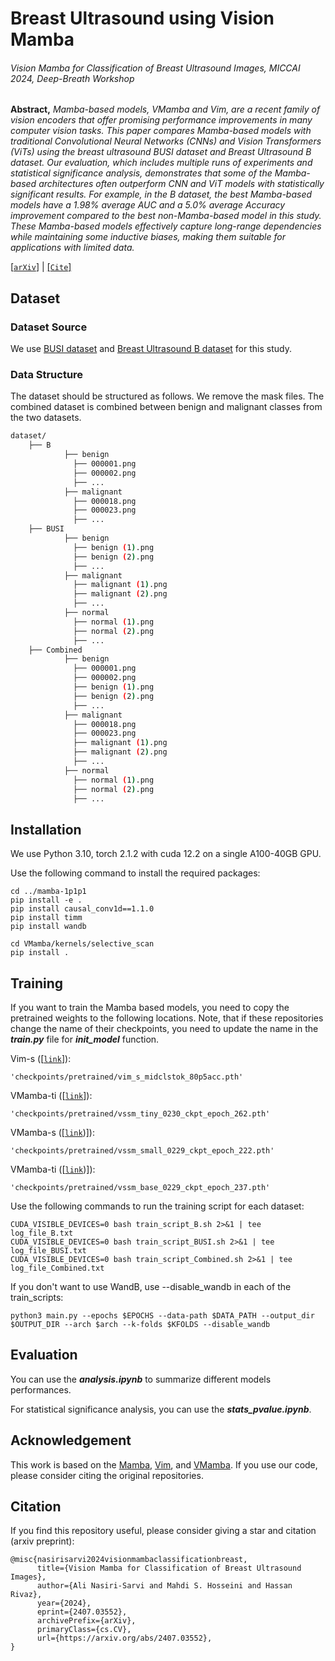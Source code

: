 # Breast Ultrasound using Vision Mamba

###### Vision Mamba for Classification of Breast Ultrasound Images, MICCAI 2024, Deep-Breath Workshop

**Abstract,**  *Mamba-based models, VMamba and Vim, are a recent family of vision encoders that offer promising performance improvements in many computer vision tasks. This paper compares Mamba-based models with traditional Convolutional Neural Networks (CNNs) and  Vision Transformers (ViTs) using the breast ultrasound BUSI dataset and Breast Ultrasound B dataset. Our evaluation, which includes multiple runs of experiments and statistical significance analysis, demonstrates that some of the Mamba-based architectures often outperform CNN and ViT models with statistically significant results. For example, in the B dataset, the best Mamba-based models have a 1.98\% average AUC and a 5.0\% average Accuracy improvement compared to the best non-Mamba-based model in this study. These Mamba-based models effectively capture long-range dependencies while maintaining some inductive biases, making them suitable for applications with limited data.*
 
[[`arXiv`](https://arxiv.org/abs/2407.03552)] | [[`Cite`]](#citation) 


## Dataset

### Dataset Source
We use [BUSI dataset](https://scholar.cu.edu.eg/?q=afahmy/pages/dataset) and [Breast Ultrasound B dataset](https://helward.mmu.ac.uk/STAFF/m.yap/dataset.php) for this study. 

### Data Structure

The dataset should be structured as follows. We remove the mask files. The combined dataset is combined between benign and malignant classes from the two datasets.  
```bash
dataset/
	├── B
            ├── benign
              ├── 000001.png
              ├── 000002.png
              ├── ...
            ├── malignant
              ├── 000018.png
              ├── 000023.png
              ├── ...
	├── BUSI
            ├── benign
              ├── benign (1).png
              ├── benign (2).png
              ├── ...
            ├── malignant
              ├── malignant (1).png
              ├── malignant (2).png
              ├── ...
            ├── normal
              ├── normal (1).png
              ├── normal (2).png
              ├── ...
	├── Combined
            ├── benign
              ├── 000001.png
              ├── 000002.png
              ├── benign (1).png
              ├── benign (2).png
              ├── ...
            ├── malignant
              ├── 000018.png
              ├── 000023.png
              ├── malignant (1).png
              ├── malignant (2).png
              ├── ...
            ├── normal
              ├── normal (1).png
              ├── normal (2).png
              ├── ...
```

## Installation
We use Python 3.10, torch 2.1.2 with cuda 12.2 on a single A100-40GB GPU. 

Use the following command to install the required packages:
```
cd ../mamba-1p1p1
pip install -e .
pip install causal_conv1d==1.1.0
pip install timm
pip install wandb

cd VMamba/kernels/selective_scan
pip install .
```
## Training
If you want to train the Mamba based models, you need to copy the pretrained weights to the following locations. Note, that if these repositories change the name of their checkpoints, you need to update the name in the ***train.py*** file for ***init_model*** function. 

Vim-s ([[`link`](https://huggingface.co/hustvl/Vim-small-midclstok/tree/main)]):
```
'checkpoints/pretrained/vim_s_midclstok_80p5acc.pth'
```
VMamba-ti ([[`link`](https://github.com/MzeroMiko/VMamba?tab=readme-ov-file)]):
```
'checkpoints/pretrained/vssm_tiny_0230_ckpt_epoch_262.pth'
```
VMamba-s ([[`link`]([https://github.com/MzeroMiko/VMamba?tab=readme-ov-file))]):
```
'checkpoints/pretrained/vssm_small_0229_ckpt_epoch_222.pth'
```

VMamba-ti ([[`link`]([https://github.com/MzeroMiko/VMamba?tab=readme-ov-file))]):
```
'checkpoints/pretrained/vssm_base_0229_ckpt_epoch_237.pth'
```
Use the following commands to run the training script for each dataset:
```
CUDA_VISIBLE_DEVICES=0 bash train_script_B.sh 2>&1 | tee log_file_B.txt
CUDA_VISIBLE_DEVICES=0 bash train_script_BUSI.sh 2>&1 | tee log_file_BUSI.txt
CUDA_VISIBLE_DEVICES=0 bash train_script_Combined.sh 2>&1 | tee log_file_Combined.txt
```

If you don't want to use WandB, use --disable_wandb in each of  the train_scripts: 

```
python3 main.py --epochs $EPOCHS --data-path $DATA_PATH --output_dir $OUTPUT_DIR --arch $arch --k-folds $KFOLDS --disable_wandb
```

## Evaluation
You can use the ***analysis.ipynb*** to summarize different models performances. 

For statistical significance analysis, you can use the ***stats_pvalue.ipynb***.

## Acknowledgement
This work is based on the [Mamba](https://github.com/state-spaces/mamba/), [Vim](https://github.com/hustvl/Vim), and [VMamba](https://github.com/MzeroMiko/VMamba?tab=readme-ov-file). If you use our code, please consider citing the original repositories.

## Citation
If you find this repository useful, please consider giving a star and citation (arxiv preprint):
```
@misc{nasirisarvi2024visionmambaclassificationbreast,
      title={Vision Mamba for Classification of Breast Ultrasound Images}, 
      author={Ali Nasiri-Sarvi and Mahdi S. Hosseini and Hassan Rivaz},
      year={2024},
      eprint={2407.03552},
      archivePrefix={arXiv},
      primaryClass={cs.CV},
      url={https://arxiv.org/abs/2407.03552}, 
}
```
